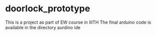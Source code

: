 # doorlock_prototype

This is a project as part of EW course in IIITH 
The final arduino code is available in the directory aurdino ide
